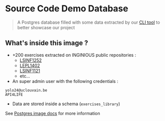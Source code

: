 # Source Code Demo Database
> A Postgres database filled with some data extracted by our [CLI tool](https://github.com/SourceCodeOER/cli) to better showcase our project

## What's inside this image ?

- +200 exercises extracted on INGINIOUS public repositories :
    - [LSINF1252](https://github.com/UCL-INGI/LSINF1252) 
    - [LEPL1402](https://github.com/UCL-INGI/LEPL1402)
    - [LSINF1121](https://github.com/UCL-INGI/LSINF1121-Data-Structures-And-Algorithms)
    - etc... 
- An super admin user with the following credentials :
```
yolo24@uclouvain.be
API4LIFE
```
- Data are stored inside a schema (`exercises_library`)


See [Postgres image docs](https://hub.docker.com/_/postgres?tab=description) for more information
